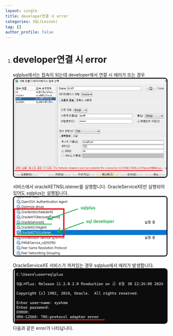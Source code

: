 ```yaml
---
layout: single
title: developer연결 시 error
categories: SQL(Lesson)
tag: []
author_profile: false
---   
```


1. # developer연결 시 error
   sqlplus에서는 접속이 되는데 developer에서 연결 시 에러가 뜨는 경우   
   <img src="../../../imgs/LESSON/SQL(Lesson)/developer_conn_error_1.png" style="border:3px solid black;border-radius:9px;width:700px">   

   서비스에서 oracleXETNSListener를 실행합니다. OracleServiceXE만 실행되어 있어도 sqlplus는 실행됩니다.   
   <img src="../../../imgs/LESSON/SQL(Lesson)/developer_conn_error_3.png" style="border:3px solid black;border-radius:9px;width:600px">   

   OracleServiceXE 서비스가 꺼져있는 경우 sqlplus에서 에러가 발생합니다.   
   <img src="../../../imgs/LESSON/SQL(Lesson)/developer_conn_error_2.png" style="border:3px solid black;border-radius:9px;width:600px">   
   다음과 같은 error가 나타납니다.   

